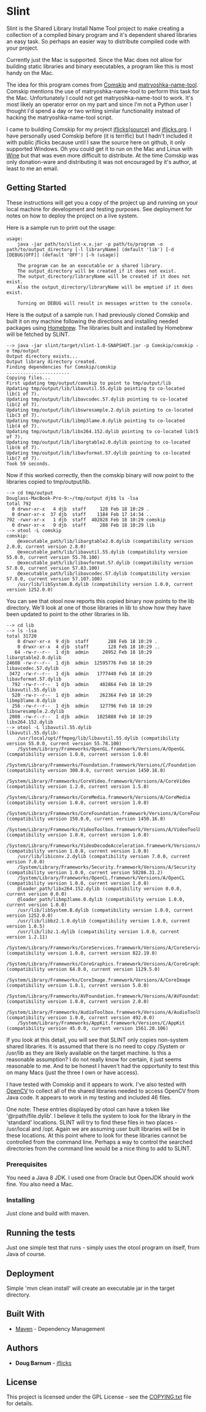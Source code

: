 # Slint

Slint is the Shared Library Install Name Tool project to make creating a collection of a compiled binary
program and it's dependent shared libraries an easy task.  So perhaps an easier way to distribute compiled
code with your project.

Currently just the Mac is supported.  Since the Mac does not allow for building static libraries and binary
executables, a program like this is most handy on the Mac.

The idea for this program comes from [Comskip](https://github.com/erikkaashoek/Comskip) and
[matryoshka-name-tool](https://github.com/essandess/matryoshka-name-tool).  Comskip mentions the use
of matryoshka-name-tool to perform this task for the Mac.  Unfortunately I could not get matryoshka-name-tool
to work.  It's most likely an operator error on my part and since I'm not a Python user I thought I'd spend a
day or two writing similar functionality instead of hacking the matryoshka-name-tool script.

I came to building Comskip for my project [jflicks(source)](https://github.com/djb61230/jflicks) and
[jflicks.org](http://www.jflicks.org).  I have personally used Comskip before (it is terrific) but I hadn't
included it with public jflicks because until I saw the source here on github, it only supported Windows.
Oh you could get it to run on the Mac and Linux with [Wine](https://www.winehq.org) but that was even more
difficult to distribute.  At the time Comskip was only donation-ware and distributing it was not encouraged
by it's author, at least to me an email.

## Getting Started

These instructions will get you a copy of the project up and running on your local machine for development and testing purposes. See deployment for notes on how to deploy the project on a live system.

Here is a sample run to print out the usage:

```
usage:
	java -jar path/to/slint-x.x.jar -p path/to/program -o path/to/output_directory [-l libraryName] (default 'lib') [-d [DEBUG|OFF]] (default 'OFF') [-h (usage)]

	The program can be an executable or a shared library.
	The output_directory will be created if it does not exist.
	The output_directory/libraryName will be created if it does not exist.
	Also the output_directory/libraryName will be emptied if it does exist.

	Turning on DEBUG will result in messages written to the console.
```

Here is the output of a sample run.  I had previously cloned Comskip and built it on my machine following
the directions and installing needed packages using [Homebrew](https://brew.sh).  The libraries built and
installed by Homebrew will be fetched by SLINT.

```
--> java -jar slint/target/slint-1.0-SNAPSHOT.jar -p Comskip/comskip -o tmp/output
Output directory exists...
Output library directory created.
Finding dependencies for Comskip/comskip
.......................
Copying files...
First updating tmp/output/comskip to point to tmp/output/lib
Updating tmp/output/lib/libavutil.55.dylib pointing to co-located lib(1 of 7).
Updating tmp/output/lib/libavcodec.57.dylib pointing to co-located lib(2 of 7).
Updating tmp/output/lib/libswresample.2.dylib pointing to co-located lib(3 of 7).
Updating tmp/output/lib/libmp3lame.0.dylib pointing to co-located lib(4 of 7).
Updating tmp/output/lib/libx264.152.dylib pointing to co-located lib(5 of 7).
Updating tmp/output/lib/libargtable2.0.dylib pointing to co-located lib(6 of 7).
Updating tmp/output/lib/libavformat.57.dylib pointing to co-located lib(7 of 7).
Took 59 seconds.
```

Now if this worked correctly, then the comskip binary will now point to the libraries copied to
tmp/output/lib.

```
--> cd tmp/output
Douglass-MacBook-Pro-9:~/tmp/output djb$ ls -lsa
total 792
  0 drwxr-xr-x   4 djb  staff     128 Feb 18 10:29 .
  0 drwxr-xr-x  37 djb  staff    1184 Feb 17 14:34 ..
792 -rwxr-xr-x   1 djb  staff  402828 Feb 18 10:29 comskip
  0 drwxr-xr-x   9 djb  staff     288 Feb 18 10:29 lib
--> otool -L comskip
comskip:
	@executable_path/lib/libargtable2.0.dylib (compatibility version 2.0.0, current version 2.8.0)
	@executable_path/lib/libavutil.55.dylib (compatibility version 55.0.0, current version 55.78.100)
	@executable_path/lib/libavformat.57.dylib (compatibility version 57.0.0, current version 57.83.100)
	@executable_path/lib/libavcodec.57.dylib (compatibility version 57.0.0, current version 57.107.100)
	/usr/lib/libSystem.B.dylib (compatibility version 1.0.0, current version 1252.0.0)
```

You can see that otool now reports this copied binary now points to the lib directory. We'll look at
one of those libraries in lib to show how they have been updated to point to the other libraries in lib.

```
--> cd lib
--> ls -lsa
total 31720
    0 drwxr-xr-x  9 djb  staff       288 Feb 18 10:29 .
    0 drwxr-xr-x  4 djb  staff       128 Feb 18 10:29 ..
   64 -rw-r--r--  1 djb  admin     28952 Feb 18 10:29 libargtable2.0.dylib
24608 -rw-r--r--  1 djb  admin  12595776 Feb 18 10:29 libavcodec.57.dylib
 3472 -rw-r--r--  1 djb  admin   1777440 Feb 18 10:29 libavformat.57.dylib
  792 -rw-r--r--  1 djb  admin    402864 Feb 18 10:29 libavutil.55.dylib
  520 -rw-r--r--  1 djb  admin    262364 Feb 18 10:29 libmp3lame.0.dylib
  256 -rw-r--r--  1 djb  admin    127796 Feb 18 10:29 libswresample.2.dylib
 2008 -rw-r--r--  1 djb  admin   1025888 Feb 18 10:29 libx264.152.dylib
--> otool -L libavutil.55.dylib
libavutil.55.dylib:
	/usr/local/opt/ffmpeg/lib/libavutil.55.dylib (compatibility version 55.0.0, current version 55.78.100)
	/System/Library/Frameworks/OpenGL.framework/Versions/A/OpenGL (compatibility version 1.0.0, current version 1.0.0)
	/System/Library/Frameworks/Foundation.framework/Versions/C/Foundation (compatibility version 300.0.0, current version 1450.16.0)
	/System/Library/Frameworks/CoreVideo.framework/Versions/A/CoreVideo (compatibility version 1.2.0, current version 1.5.0)
	/System/Library/Frameworks/CoreMedia.framework/Versions/A/CoreMedia (compatibility version 1.0.0, current version 1.0.0)
	/System/Library/Frameworks/CoreFoundation.framework/Versions/A/CoreFoundation (compatibility version 150.0.0, current version 1450.16.0)
	/System/Library/Frameworks/VideoToolbox.framework/Versions/A/VideoToolbox (compatibility version 1.0.0, current version 1.0.0)
	/System/Library/Frameworks/VideoDecodeAcceleration.framework/Versions/A/VideoDecodeAcceleration (compatibility version 1.0.0, current version 1.0.0)
	/usr/lib/libiconv.2.dylib (compatibility version 7.0.0, current version 7.0.0)
	/System/Library/Frameworks/Security.framework/Versions/A/Security (compatibility version 1.0.0, current version 58286.31.2)
	/System/Library/Frameworks/OpenCL.framework/Versions/A/OpenCL (compatibility version 1.0.0, current version 1.0.0)
	@loader_path/libx264.152.dylib (compatibility version 0.0.0, current version 0.0.0)
	@loader_path/libmp3lame.0.dylib (compatibility version 1.0.0, current version 1.0.0)
	/usr/lib/libSystem.B.dylib (compatibility version 1.0.0, current version 1252.0.0)
	/usr/lib/libbz2.1.0.dylib (compatibility version 1.0.0, current version 1.0.5)
	/usr/lib/libz.1.dylib (compatibility version 1.0.0, current version 1.2.11)
	/System/Library/Frameworks/CoreServices.framework/Versions/A/CoreServices (compatibility version 1.0.0, current version 822.19.0)
	/System/Library/Frameworks/CoreGraphics.framework/Versions/A/CoreGraphics (compatibility version 64.0.0, current version 1129.5.0)
	/System/Library/Frameworks/CoreImage.framework/Versions/A/CoreImage (compatibility version 1.0.1, current version 5.0.0)
	/System/Library/Frameworks/AVFoundation.framework/Versions/A/AVFoundation (compatibility version 1.0.0, current version 2.0.0)
	/System/Library/Frameworks/AudioToolbox.framework/Versions/A/AudioToolbox (compatibility version 1.0.0, current version 492.0.0)
	/System/Library/Frameworks/AppKit.framework/Versions/C/AppKit (compatibility version 45.0.0, current version 1561.20.106)
```
If you look at this detail, you will see that SLINT only copies non-system shared libraries.  It is assumed that
there is no need to copy /System or /usr/lib as they are likely available on the target machine.  Is this a
reasonable assumption?  I do not really know for certain, it just seems reasonable to me.  And to be honest I
haven't had the opportunity to test this on many Macs (just the three I own or have access).

I have tested with Comskip and it appears to work.  I've also tested with [OpenCV](https://opencv.org) to collect
all of the shared libraries needed to access OpenCV from Java code.  It appears to work in my testing and included 46
files.

One note: These entries displayed by otool can have a token like '@rpath/file.dylib'.  I believe it tells the
system to look for the library in the 'standard' locations.  SLINT will try to find these files in two places -
/usr/local and /opt.  Again we are assuming user built libraries will be in these locations.  At this point
where to look for these libraries cannot be controlled from the command line.  Perhaps a way to control the
searched directories from the command line would be a nice thing to add to SLINT.
### Prerequisites

You need a Java 8 JDK.  I used one from Oracle but OpenJDK should work fine.
You also need a Mac.

### Installing

Just clone and build with maven.

## Running the tests

Just one simple test that runs - simply uses the otool program on itself, from Java of course.

## Deployment

Simple 'mvn clean install' will create an executable jar in the target directory.

## Built With

* [Maven](https://maven.apache.org/) - Dependency Management

## Authors

* **Doug Barnum** - [jflicks](http://www.jflicks.org)

## License

This project is licensed under the GPL License - see the [COPYING.txt](COPYING.txt) file for details.
